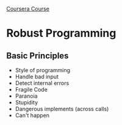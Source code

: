 [Coursera Course](https://www.coursera.org/learn/secure-coding-principles/)
#  Robust Programming
## Basic Principles
- Style of programming
- Handle bad input
- Detect internal errors
- Fragile Code
- Paranoia
- Stupidity
- Dangerous implements (across calls)
- Can't happen